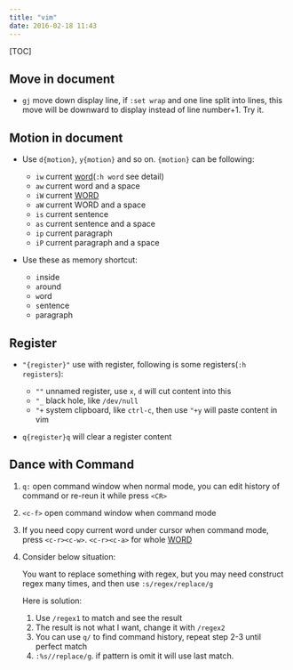 ```yaml
---
title: "vim"
date: 2016-02-18 11:43
---
```


[TOC][]()

## Move in document
- `gj` move down display line, if `:set wrap` and one line split into lines, this move will be downward to display instead of line number+1. Try it.

## Motion in document

- Use `d{motion}`, `y{motion}` and so on. `{motion}` can be following:
    - `iw` current [word][1](`:h word` see detail)
    - `aw` current word and a space
    - `iW` current [WORD][2]
    - `aW` current WORD and a space
    - `is` current sentence
    - `as` current sentence and a space
    - `ip` current paragraph
    - `iP` current paragraph and a space

- Use these as memory shortcut:
    - `i`nside
    - `a`round
    - `w`ord
    - `s`entence
    - `p`aragraph


[1]: #word "word is combined with alphabet, number, underscore, other non-spacing char. e.g.: `e.g.` which are four words."
[2]: #WORD "WORD is splited with space."

## Register

- `"{register}"` use with register, following is some registers(`:h registers`):
    - `""` unnamed register, use `x`, `d` will cut content into this
    - `"_` black hole, like `/dev/null`
    - `"+` system clipboard, like `ctrl-c`, then use `"+y` will paste content in vim

- `q{register}q` will clear a register content

## Dance with Command

1. `q:` open command window when normal mode, you can edit history of command or re-reun it while press `<CR>`
1. `<c-f>` open command window when command mode
1. If you need copy current word under cursor when command mode, press `<c-r><c-w>`. `<c-r><c-a>` for whole [WORD][2]
1. Consider below situation:

    You want to replace something with regex, but you may need construct regex many times, and then use `:s/regex/replace/g`

    Here is solution:

    1.  Use `/regex1` to match and see the result
    2.  The result is not what I want, change it with `/regex2`
    3.  You can use `q/` to find command history, repeat step 2-3 until perfect match
    4.  `:%s//replace/g`. if pattern is omit it will use last match.

